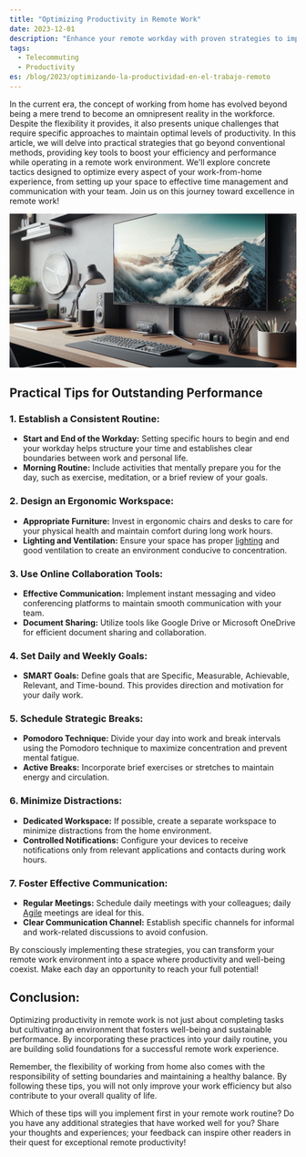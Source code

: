 ```yaml
---
title: "Optimizing Productivity in Remote Work"
date: 2023-12-01
description: "Enhance your remote workday with proven strategies to improve efficiency and maintain balance."
tags:
  - Telecommuting
  - Productivity
es: /blog/2023/optimizando-la-productividad-en-el-trabajo-remoto
---
```


In the current era, the concept of working from home has evolved beyond being a mere trend to become an omnipresent reality in the workforce. Despite the flexibility it provides, it also presents unique challenges that require specific approaches to maintain optimal levels of productivity. In this article, we will delve into practical strategies that go beyond conventional methods, providing key tools to boost your efficiency and performance while operating in a remote work environment. We'll explore concrete tactics designed to optimize every aspect of your work-from-home experience, from setting up your space to effective time management and communication with your team. Join us on this journey toward excellence in remote work!

![Home office generated by AI ;)](home-office.jpeg)

## Practical Tips for Outstanding Performance

### 1. Establish a Consistent Routine:
- **Start and End of the Workday:** Setting specific hours to begin and end your workday helps structure your time and establishes clear boundaries between work and personal life.
- **Morning Routine:** Include activities that mentally prepare you for the day, such as exercise, meditation, or a brief review of your goals.

### 2. Design an Ergonomic Workspace:
- **Appropriate Furniture:** Invest in ergonomic chairs and desks to care for your physical health and maintain comfort during long work hours.
- **Lighting and Ventilation:** Ensure your space has proper [lighting](/en/blog/2023/defending-light-mode/) and good ventilation to create an environment conducive to concentration.

### 3. Use Online Collaboration Tools:
- **Effective Communication:** Implement instant messaging and video conferencing platforms to maintain smooth communication with your team.
- **Document Sharing:** Utilize tools like Google Drive or Microsoft OneDrive for efficient document sharing and collaboration.

### 4. Set Daily and Weekly Goals:
- **SMART Goals:** Define goals that are Specific, Measurable, Achievable, Relevant, and Time-bound. This provides direction and motivation for your daily work.

### 5. Schedule Strategic Breaks:
- **Pomodoro Technique:** Divide your day into work and break intervals using the Pomodoro technique to maximize concentration and prevent mental fatigue.
- **Active Breaks:** Incorporate brief exercises or stretches to maintain energy and circulation.

### 6. Minimize Distractions:
- **Dedicated Workspace:** If possible, create a separate workspace to minimize distractions from the home environment.
- **Controlled Notifications:** Configure your devices to receive notifications only from relevant applications and contacts during work hours.

### 7. Foster Effective Communication:
- **Regular Meetings:** Schedule daily meetings with your colleagues; daily [Agile](/en/blog/2023/developers-and-agile-methodology-a-perfect-match/) meetings are ideal for this.
- **Clear Communication Channel:** Establish specific channels for informal and work-related discussions to avoid confusion.

By consciously implementing these strategies, you can transform your remote work environment into a space where productivity and well-being coexist. Make each day an opportunity to reach your full potential!

## Conclusion:

Optimizing productivity in remote work is not just about completing tasks but cultivating an environment that fosters well-being and sustainable performance. By incorporating these practices into your daily routine, you are building solid foundations for a successful remote work experience.

Remember, the flexibility of working from home also comes with the responsibility of setting boundaries and maintaining a healthy balance. By following these tips, you will not only improve your work efficiency but also contribute to your overall quality of life.

Which of these tips will you implement first in your remote work routine? Do you have any additional strategies that have worked well for you? Share your thoughts and experiences; your feedback can inspire other readers in their quest for exceptional remote productivity!

